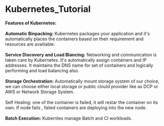 # Kubernetes_Tutorial


**Features of Kubernetes:**
<br>
<br>
**Automatic Binpacking:** Kubernetes packages your application and it's automatically places the containers based on their requirement and resources are availiable.
<br>
<br>
**Service Discovery and Load Blancing:** Networking and communication is taken care by Kubernetes. It's automatically assign containers and IP addresses. It maintains the DNS name for set of containers and logically performing and load balancing also.
<br>
<br>
**Storage Orchestration:** Automatically mount storage system of our choice, we can choose either local storage or public clould provider like as DCP or AWS or Network Storage System.
<br>
<br>
Self Healing: one of the container is failed, it will restar the container on its own. If node fails , failed containers are deploying into the new node.
<br>
<br>
**Batch Execution:** Kuberntes manage Batch and CI workloads.
